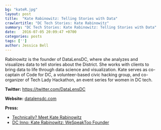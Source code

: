 ```yaml
---
bg: "kateR.jpg"
layout: post
title:  "Kate Rabinowitz: Telling Stories with Data"
crawlertitle: "DC Tech Stories: Kate Rabinowitz"
summary: "DC Tech Stories: Kate Rabinowitz: Telling Stories with Data"
date:   2016-07-05 20:09:47 +0700
categories: posts
tags: ['']
author: Jessica Bell
---
```

<div><script src="https://www.buzzsprout.com/108546/530285-kate-rabinowitz-telling-stories-with-data.js?player=small" type="text/javascript" charset="utf-8"></script></div>
<p class="no-margin"> Rabinowitz is the founder of DataLensDC, where she analyzes and visualizes data to tell stories about the District. She works with clients to bring data to life through data science and visualization. Kate serves as co-captain of Code for DC, a volunteer-based civic hacking group, and co-organizer of Tech Lady Hackathon, an event series for women in DC tech.</p>


<p><strong>Twitter:</strong> <a href="https://twitter.com/DataLensDC"> https://twitter.com/DataLensDC</a></p> 
<p><strong>Website:</strong> <a href="datalensdc.com">datalensdc.com</a></p>
<p><strong>Press:</strong>
    <ul class="no-bullets">
    <li><a class="red"  href="http://technical.ly/dc/2015/08/10/meet-kate-rabinowitz-self-taught-coder-behind-datalensdc/">Technically? Meet Kate Rabinowitz</a></li>
    <li><a  class="red" href="http://dcinno.streetwise.co/2017/01/06/kate-rabinowitz-datalensdc-we-speak-too-founder-on-diversity-in-tech/">DC Inno: Kate Rabinowitz: WeSpeakToo Founder</a></li>
    </ul> 
</p>

